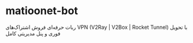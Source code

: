 # matioonet-bot
ربات حرفه‌ای فروش اشتراک‌های VPN (V2Ray | V2Box | Rocket Tunnel) با تحویل فوری و پنل مدیریتی کامل
